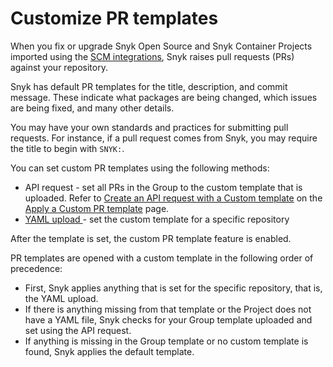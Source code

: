 # Customize PR templates

When you fix or upgrade Snyk Open Source and Snyk Container Projects imported using the [SCM integrations](../../../../developer-tools/scm-integrations/organization-level-integrations/), Snyk raises pull requests (PRs) against your repository.&#x20;

Snyk has default PR templates for the title, description, and commit message. These indicate what packages are being changed, which issues are being fixed, and many other details.

You may have your own standards and practices for submitting pull requests. For instance, if a pull request comes from Snyk, you may require the title to begin with `SNYK:`.&#x20;

You can set custom PR templates using the following methods:&#x20;

* API request - set all PRs in the Group to the custom template that is uploaded. Refer to [Create an API request with a Custom template](apply-a-custom-pr-template.md#create-and-manage-a-custom-pr-template-using-the-api) on the [Apply a Custom PR template](apply-a-custom-pr-template.md) page.
* [YAML upload ](apply-a-custom-pr-template.md#customize-using-a-yaml-pr-template-file)- set the custom template for a specific repository

After the template is set, the custom PR template feature is enabled.

PR templates are opened with a custom template in the following order of precedence:

* First, Snyk applies anything that is set for the specific repository, that is, the YAML upload.
* If there is anything missing from that template or the Project does not have a YAML file, Snyk checks for your Group template uploaded and set using the API request.
* If anything is missing in the Group template or no custom template is found, Snyk applies the default template.&#x20;

